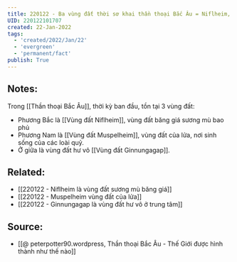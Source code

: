 ```yaml
---
title: 220122 - Ba vùng đất thời sơ khai thần thoại Bắc Âu = Niflheim, Muspelheim, Ginnungagap
UID: 220122101707
created: 22-Jan-2022
tags:
  - 'created/2022/Jan/22'
  - 'evergreen'
  - 'permanent/fact'
publish: True
---
```

## Notes:
Trong [[Thần thoại Bắc Âu]], thời kỳ ban đầu, tồn tại 3 vùng đất:

- Phương Bắc là [[Vùng đất Niflheim]], vùng đất băng giá sương mù bao phủ
- Phương Nam là [[Vùng đất Muspelheim]], vùng đất của lửa, nơi sinh sống của các loài quỷ.
- Ở giữa là vùng đất hư vô [[Vùng đất Ginnungagap]].

## Related:
- [[220122 - Niflheim là vùng đất sương mù băng giá]]
- [[220122 - Muspelheim vùng đất của lửa]]
- [[220122 - Ginnungagap là vùng đất hư vô ở trung tâm]]

## Source:
- [[@ peterpotter90.wordpress, Thần thoại Bắc Âu - Thế Giới được hình thành như thế nào]]


